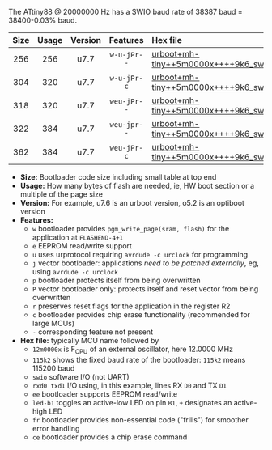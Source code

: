 The ATtiny88 @ 20000000 Hz has a SWIO baud rate of 38387 baud = 38400-0.03% baud.

|Size|Usage|Version|Features|Hex file|
|:-:|:-:|:-:|:-:|:--|
|256|256|u7.7|`w-u-jPr--`|[urboot+mh-tiny++5m0000x++++9k6_swio_rxd7_txd6_led+d0.hex](https://raw.githubusercontent.com/stefanrueger/urboot.hex/main/boards/mh-tiny/external_oscillator/fcpu++5m0000_Hz/br++++9k6_bps/urboot+mh-tiny++5m0000x++++9k6_swio_rxd7_txd6_led+d0.hex)|
|304|320|u7.7|`w-u-jPr-c`|[urboot+mh-tiny++5m0000x++++9k6_swio_rxd7_txd6_led+d0_fr_ce.hex](https://raw.githubusercontent.com/stefanrueger/urboot.hex/main/boards/mh-tiny/external_oscillator/fcpu++5m0000_Hz/br++++9k6_bps/urboot+mh-tiny++5m0000x++++9k6_swio_rxd7_txd6_led+d0_fr_ce.hex)|
|318|320|u7.7|`weu-jPr--`|[urboot+mh-tiny++5m0000x++++9k6_swio_rxd7_txd6_ee_led+d0.hex](https://raw.githubusercontent.com/stefanrueger/urboot.hex/main/boards/mh-tiny/external_oscillator/fcpu++5m0000_Hz/br++++9k6_bps/urboot+mh-tiny++5m0000x++++9k6_swio_rxd7_txd6_ee_led+d0.hex)|
|322|384|u7.7|`weu-jpr--`|[urboot+mh-tiny++5m0000x++++9k6_swio_rxd7_txd6_ee_led+d0_fr.hex](https://raw.githubusercontent.com/stefanrueger/urboot.hex/main/boards/mh-tiny/external_oscillator/fcpu++5m0000_Hz/br++++9k6_bps/urboot+mh-tiny++5m0000x++++9k6_swio_rxd7_txd6_ee_led+d0_fr.hex)|
|362|384|u7.7|`weu-jPr-c`|[urboot+mh-tiny++5m0000x++++9k6_swio_rxd7_txd6_ee_led+d0_fr_ce.hex](https://raw.githubusercontent.com/stefanrueger/urboot.hex/main/boards/mh-tiny/external_oscillator/fcpu++5m0000_Hz/br++++9k6_bps/urboot+mh-tiny++5m0000x++++9k6_swio_rxd7_txd6_ee_led+d0_fr_ce.hex)|

- **Size:** Bootloader code size including small table at top end
- **Usage:** How many bytes of flash are needed, ie, HW boot section or a multiple of the page size
- **Version:** For example, u7.6 is an urboot version, o5.2 is an optiboot version
- **Features:**
  + `w` bootloader provides `pgm_write_page(sram, flash)` for the application at `FLASHEND-4+1`
  + `e` EEPROM read/write support
  + `u` uses urprotocol requiring `avrdude -c urclock` for programming
  + `j` vector bootloader: applications *need to be patched externally*, eg, using `avrdude -c urclock`
  + `p` bootloader protects itself from being overwritten
  + `P` vector bootloader only: protects itself and reset vector from being overwritten
  + `r` preserves reset flags for the application in the register R2
  + `c` bootloader provides chip erase functionality (recommended for large MCUs)
  + `-` corresponding feature not present
- **Hex file:** typically MCU name followed by
  + `12m0000x` is F<sub>CPU</sub> of an external oscillator, here 12.0000 MHz
  + `115k2` shows the fixed baud rate of the bootloader: `115k2` means 115200 baud
  + `swio` software I/O (not UART)
  + `rxd0 txd1` I/O using, in this example, lines RX `D0` and TX `D1`
  + `ee` bootloader supports EEPROM read/write
  + `led-b1` toggles an active-low LED on pin `B1`, `+` designates an active-high LED
  + `fr` bootloader provides non-essential code ("frills") for smoother error handling
  + `ce` bootloader provides a chip erase command
